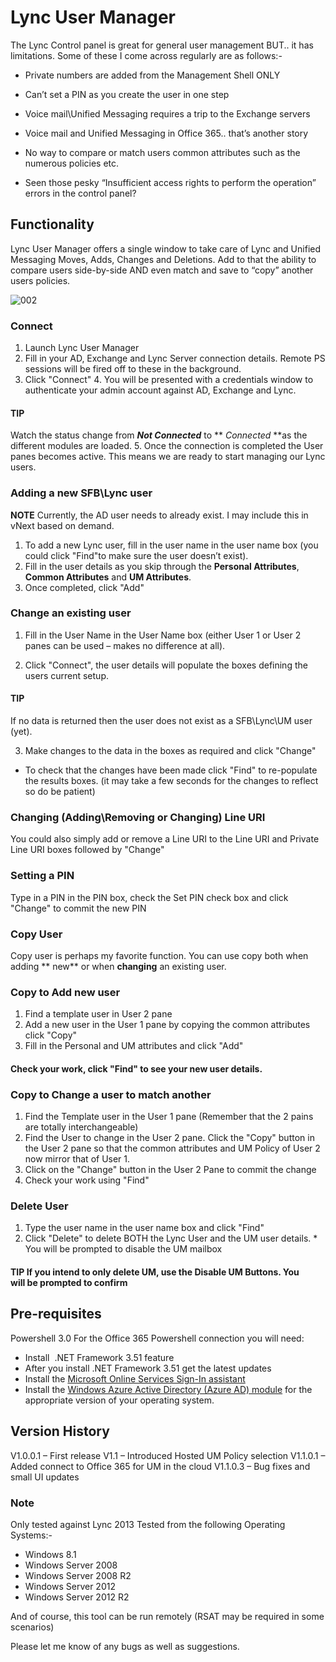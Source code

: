 # Lync User Manager

The Lync Control panel is great for general user management BUT..
it has limitations. Some of these I come across regularly are as follows:-

  *  Private numbers are added from the Management Shell ONLY 
  *  Can’t set a PIN as you create the user in one step 
  *  Voice mail\Unified Messaging requires a trip to the Exchange servers 
  *  Voice mail and Unified Messaging in Office 365.. that’s another story 
  *  No way to compare or match users common attributes such as the numerous policies etc.

  *  Seen those pesky “Insufficient access rights to perform the operation” errors in the control panel?

## Functionality

Lync User Manager offers a single window to take care of Lync and Unified Messaging Moves, Adds, Changes and Deletions. Add to that the ability to compare users side-by-side AND even match and save to “copy” another users policies.

![002](https://user-images.githubusercontent.com/51378700/91380110-489a1b00-e878-11ea-8f5f-4fe9e083aedb.jpg)

### Connect

1. Launch Lync User Manager 
2. Fill in your AD, Exchange and Lync Server connection details. Remote PS sessions will be fired off to these in the background.
3. Click "Connect"
4. You will be presented with a credentials window to authenticate your admin account against AD, Exchange and Lync.
#### TIP
Watch the status change from ***Not Connected*** to **
*Connected* **as the different modules are loaded.
5. Once the connection is completed the User panes becomes active. This means we are ready to start managing our Lync users.

### Adding a new SFB\Lync user
**NOTE** Currently, the AD user needs to already exist. I may include this in vNext based on demand.

1. To add a new Lync user, fill in the user name in the user name box (you could click "Find"to make sure the user doesn’t exist).
2. Fill in the user details as you skip through the **Personal Attributes**,
**Common Attributes** and **UM Attributes**.
3. Once completed, click "Add"

### Change an existing user

  1. Fill in the User Name in the User Name box (either User 1 or User 2 panes can be used – makes no difference at all).

  2. Click "Connect", the user details will populate the boxes defining the users current setup. 
  #### TIP
  If no data is returned then the user does not exist as a SFB\Lync\UM user (yet).

  3. Make changes to the data in the boxes as required and click  "Change"
  
  *  To check that the changes have been made click "Find" to re-populate the results boxes. (it may take a few seconds for the changes to reflect so do be patient)

### Changing (Adding\Removing or Changing) Line URI

You could also simply add or remove a Line URI to the Line URI and Private Line URI boxes followed by "Change"

### Setting a PIN

Type in a PIN in the PIN box, check the Set PIN check box and click "Change" to commit the new PIN

### Copy User

Copy user is perhaps my favorite function. You can use copy both when adding **
new** or when **changing** an existing user.

### Copy to Add new user

  1. Find a template user in User 2 pane 
  2. Add a new user in the User 1 pane by copying the common attributes click "Copy"
  3. Fill in the Personal and UM attributes and click "Add"

#### Check your work, click "Find" to see your new user details.

### Copy to Change a user to match another

  1. Find the Template user in the User 1 pane (Remember that the 2 pains are totally interchangeable)
  2. Find the User to change in the User 2 pane. Click the "Copy" button in the User 2 pane so that the common attributes and UM Policy of User 2 now mirror that of User 1. 
  3. Click on the "Change" button in the User 2 Pane to commit the change 
  4. Check your work using "Find"

### Delete User

  1. Type the user name in the user name box and click "Find"
  2. Click "Delete" to delete BOTH the Lync User and the UM user details.
    *  You will be prompted to disable the UM mailbox
#### TIP If you intend to only delete UM, use the Disable UM Buttons. You will be prompted to confirm

## Pre-requisites

Powershell 3.0
For the Office 365 Powershell connection you will need:
  *  Install  .NET Framework 3.51 feature 
  *  After you install .NET Framework 3.51 get the latest updates 
  *  Install the [Microsoft Online Services Sign-In assistant](http://go.microsoft.com/fwlink/p/?linkid=236297)
  *  Install the [Windows Azure Active Directory (Azure AD) module](http://go.microsoft.com/fwlink/p/?linkid=236297) for the appropriate version of your operating system.

## Version History

V1.0.0.1 – First release
V1.1 – Introduced Hosted UM Policy selection
V1.1.0.1 – Added connect to Office 365 for UM in the cloud
V1.1.0.3 – Bug fixes and small UI updates

### Note
Only tested against Lync 2013
Tested from the following Operating Systems:-

  *  Windows 8.1 
  *  Windows Server 2008 
  *  Windows Server 2008 R2 
  *  Windows Server 2012 
  *  Windows Server 2012 R2 

And of course, this tool can be run remotely (RSAT may be required in some scenarios)


Please let me know of any bugs as well as suggestions.
     
    
